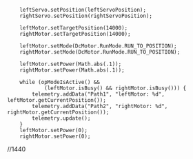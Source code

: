         leftServo.setPosition(leftServoPosition);
        rightServo.setPosition(rightServoPosition);

        leftMotor.setTargetPosition(14000);
        rightMotor.setTargetPosition(14000);

        leftMotor.setMode(DcMotor.RunMode.RUN_TO_POSITION);
        rightMotor.setMode(DcMotor.RunMode.RUN_TO_POSITION);

        leftMotor.setPower(Math.abs(.1));
        rightMotor.setPower(Math.abs(.1));

        while (opModeIsActive() &&
                (leftMotor.isBusy() && rightMotor.isBusy())) {
            telemetry.addData("Path1", "leftMotor: %d", leftMotor.getCurrentPosition());
            telemetry.addData("Path2", "rightMotor: %d", rightMotor.getCurrentPosition());
            telemetry.update();
        }
        leftMotor.setPower(0);
        rightMotor.setPower(0);






//1440